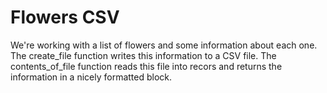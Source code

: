 # Flowers CSV
We're working with a list of flowers and some information about each one. The create_file function
writes this information to a CSV file. The contents_of_file function reads this file into recors
and returns the information in a nicely formatted block.
